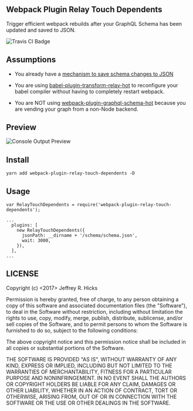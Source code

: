 Webpack Plugin Relay Touch Dependents
---------------------
Trigger efficient webpack rebuilds after your GraphQL Schema has been updated and saved to JSON.

![Travis CI Badge](https://travis-ci.org/jrhicks/webpack-plugin-relay-touch-dependents.svg?branch=master)

Assumptions
-----------
* You already have a [mechanism to save schema changes to JSON](https://facebook.github.io/relay/docs/guides-babel-plugin.html#schema-json)

* You are using [babel-plugin-transform-relay-hot](https://www.npmjs.com/package/babel-plugin-transform-relay-hot) to reconfigure your babel compiler without having to completely restart webpack.

* You are NOT using [webpack-plugin-graphql-schema-hot](https://github.com/nodkz/webpack-plugin-graphql-schema-hot) because you are vending your graph from a non-Node backend.

Preview
-------------
![Console Output Preview](https://raw.githubusercontent.com/jrhicks/webpack-plugin-relay-touch-dependents/master/screenshot1.png)

Install
--------
```
yarn add webpack-plugin-relay-touch-dependents -D
```

Usage
--------
```
var RelayTouchDependents = require('webpack-plugin-relay-touch-dependents');

...
  plugins: [
    new RelayTouchDependents({
      jsonPath: __dirname + '/schema/schema.json',
      wait: 3000,
    }),
  ],
...

```

LICENSE
-----
Copyright (c) <2017> Jeffrey R. Hicks

Permission is hereby granted, free of charge, to any person obtaining a copy
of this software and associated documentation files (the "Software"), to deal
in the Software without restriction, including without limitation the rights
to use, copy, modify, merge, publish, distribute, sublicense, and/or sell
copies of the Software, and to permit persons to whom the Software is
furnished to do so, subject to the following conditions:

The above copyright notice and this permission notice shall be included in all
copies or substantial portions of the Software.

THE SOFTWARE IS PROVIDED "AS IS", WITHOUT WARRANTY OF ANY KIND, EXPRESS OR
IMPLIED, INCLUDING BUT NOT LIMITED TO THE WARRANTIES OF MERCHANTABILITY,
FITNESS FOR A PARTICULAR PURPOSE AND NONINFRINGEMENT. IN NO EVENT SHALL THE
AUTHORS OR COPYRIGHT HOLDERS BE LIABLE FOR ANY CLAIM, DAMAGES OR OTHER
LIABILITY, WHETHER IN AN ACTION OF CONTRACT, TORT OR OTHERWISE, ARISING FROM,
OUT OF OR IN CONNECTION WITH THE SOFTWARE OR THE USE OR OTHER DEALINGS IN THE
SOFTWARE.
